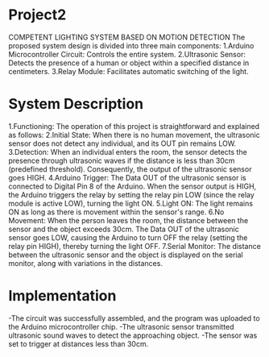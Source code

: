 # Project2
COMPETENT LIGHTING SYSTEM BASED ON MOTION DETECTION
The proposed system design is divided into three main components:
1.Arduino Microcontroller Circuit: Controls the entire system.
2.Ultrasonic Sensor: Detects the presence of a human or object within a specified distance in centimeters.
3.Relay Module: Facilitates automatic switching of the light.

# System Description
1.Functioning:
The operation of this project is straightforward and explained as follows:
2.Initial State:
When there is no human movement, the ultrasonic sensor does not detect any individual, and its OUT pin remains LOW.
3.Detection:
When an individual enters the room, the sensor detects the presence through ultrasonic waves if the distance is less than 30cm (predefined threshold).
Consequently, the output of the ultrasonic sensor goes HIGH.
4.Arduino Trigger:
The Data OUT of the ultrasonic sensor is connected to Digital Pin 8 of the Arduino.
When the sensor output is HIGH, the Arduino triggers the relay by setting the relay pin LOW (since the relay module is active LOW), turning the light ON.
5.Light ON:
The light remains ON as long as there is movement within the sensor's range.
6.No Movement:
When the person leaves the room, the distance between the sensor and the object exceeds 30cm.
The Data OUT of the ultrasonic sensor goes LOW, causing the Arduino to turn OFF the relay (setting the relay pin HIGH), thereby turning the light OFF.
7.Serial Monitor:
The distance between the ultrasonic sensor and the object is displayed on the serial monitor, along with variations in the distances.

# Implementation

-The circuit was successfully assembled, and the program was uploaded to the Arduino microcontroller chip.
-The ultrasonic sensor transmitted ultrasonic sound waves to detect the approaching object.
-The sensor was set to trigger at distances less than 30cm.
